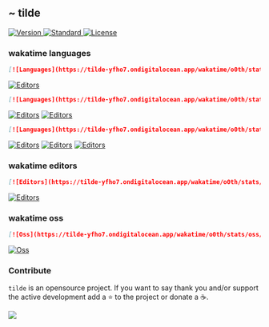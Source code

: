 ## ~ tilde

<p>
  <a href="https://github.com/o0th/tilde">
    <img src="https://img.shields.io/badge/Version-0.2.0-green.svg?style=for-the-badge" alt="Version">
  </a>
  <a href="https://github.com/standard/standard">
    <img src="https://img.shields.io/badge/Code_style-Standard-green.svg?style=for-the-badge" alt="Standard">
  </a>
  <a href="/LICENSE">
    <img src="https://img.shields.io/badge/License-MIT-blue.svg?style=for-the-badge" alt="License">
  </a>
</p>


### wakatime languages

```markdown
[![Languages](https://tilde-yfho7.ondigitalocean.app/wakatime/o0th/stats/languages/last_7_days/1)](https://github.com/o0th/tilde)
```

[![Editors](https://tilde-yfho7.ondigitalocean.app/wakatime/o0th/stats/languages/last_7_days/1)](https://github.com/o0th/tilde)

```markdown
[![Languages](https://tilde-yfho7.ondigitalocean.app/wakatime/o0th/stats/languages/last_7_days/2)](https://github.com/o0th/tilde)
```

[![Editors](https://tilde-yfho7.ondigitalocean.app/wakatime/o0th/stats/languages/last_7_days/2)](https://github.com/o0th/tilde)
[![Editors](https://tilde-yfho7.ondigitalocean.app/wakatime/o0th/stats/languages/last_7_days/2)](https://github.com/o0th/tilde)

```markdown
[![Languages](https://tilde-yfho7.ondigitalocean.app/wakatime/o0th/stats/languages/last_7_days/3)](https://github.com/o0th/tilde)
```

[![Editors](https://tilde-yfho7.ondigitalocean.app/wakatime/o0th/stats/languages/last_7_days/3)](https://github.com/o0th/tilde)
[![Editors](https://tilde-yfho7.ondigitalocean.app/wakatime/o0th/stats/languages/last_7_days/3)](https://github.com/o0th/tilde)
[![Editors](https://tilde-yfho7.ondigitalocean.app/wakatime/o0th/stats/languages/last_7_days/3)](https://github.com/o0th/tilde)


### wakatime editors

```markdown
[![Editors](https://tilde-yfho7.ondigitalocean.app/wakatime/o0th/stats/editors/last_7_days)](https://github.com/o0th/tilde)
```

[![Editors](https://tilde-yfho7.ondigitalocean.app/wakatime/o0th/stats/editors/last_7_days)](https://github.com/o0th/tilde)

### wakatime oss

```markdown
[![Oss](https://tilde-yfho7.ondigitalocean.app/wakatime/o0th/stats/oss/last_7_days)](https://github.com/o0th/tilde)
```

[![Oss](https://tilde-yfho7.ondigitalocean.app/wakatime/o0th/stats/oss/last_7_days)](https://github.com/o0th/tilde)

### Contribute

`tilde` is an opensource project. If you want to say thank you
and/or support the active development add a :star: to the project
or donate a :coffee:.

<a href="https://www.buymeacoffee.com/o0th">
  <img src="https://img.buymeacoffee.com/button-api/?text=Buy me a coffee&emoji=&slug=o0th&button_colour=FFDD00&font_colour=000000&font_family=Cookie&outline_colour=000000&coffee_colour=ffffff">
</a>



